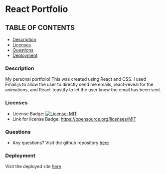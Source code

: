 # React Portfolio

## TABLE OF CONTENTS
* [Description](#description)
* [Licenses](#licenses)
* [Questions](#questions)
* [Deployment](#deployment)

### Description
My personal portfolio! This was created using React and CSS. I used Email.js to allow the user to directly send me emails, react-reveal for the animations, and React-toastify to let the user know the email has been sent.

### Licenses
* License Badge: [![License: MIT](https://img.shields.io/badge/License-MIT-yellow.svg)](https://opensource.org/licenses/MIT)
* Link for license Badge: https://opensource.org/licenses/MIT

### Questions
* Any questions? Visit the github repository [here](https://github.com/Kenny4297/React-Portfolio)

### Deployment
Visit the deployed site [here](https://kenny4297.github.io/React-Portfolio/)
